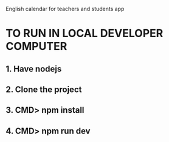 English calendar for teachers and students app

# TO RUN IN LOCAL DEVELOPER COMPUTER
## 1. Have nodejs
## 2. Clone the project
## 3. CMD> npm install
## 4. CMD> npm run dev